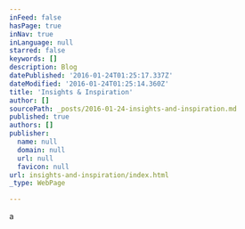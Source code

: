 ```yaml
---
inFeed: false
hasPage: true
inNav: true
inLanguage: null
starred: false
keywords: []
description: Blog
datePublished: '2016-01-24T01:25:17.337Z'
dateModified: '2016-01-24T01:25:14.360Z'
title: 'Insights & Inspiration'
author: []
sourcePath: _posts/2016-01-24-insights-and-inspiration.md
published: true
authors: []
publisher:
  name: null
  domain: null
  url: null
  favicon: null
url: insights-and-inspiration/index.html
_type: WebPage

---
```

a